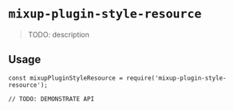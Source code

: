 # `mixup-plugin-style-resource`

> TODO: description

## Usage

```
const mixupPluginStyleResource = require('mixup-plugin-style-resource');

// TODO: DEMONSTRATE API
```
